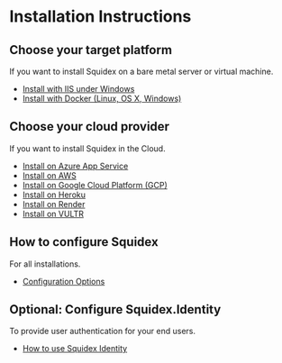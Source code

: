 # Installation Instructions

## Choose your target platform

If you want to install Squidex on a bare metal server or virtual machine.

* [Install with IIS under Windows](platforms/install-on-iis.md)
* [Install with Docker (Linux, OS X, Windows)](platforms/install-on-docker.md)

## Choose your cloud provider

If you want to install Squidex in the Cloud.

* [Install on Azure App Service](platforms/install-on-azure.md)
* [Install on AWS](platforms/install-on-aws.md)
* [Install on Google Cloud Platform (GCP)](broken-reference)
* [Install on Heroku](platforms/install-on-heroku.md)
* [Install on Render](platforms/install-on-render.md)
* [Install on VULTR](platforms/install-on-vultr.md)

## How to configure Squidex

For all installations.

* [Configuration Options](configuration.md)

## Optional: Configure Squidex.Identity

To provide user authentication for your end users.

* [How to use Squidex Identity](https://github.com/Squidex/squidex-docs2/tree/8d35c365b74878aa247c2d0b90867aceea77df1b/01-getting-started/identity/use-squidex-identity.md)
